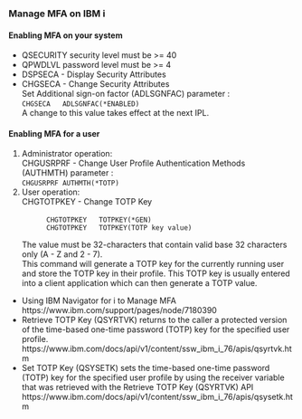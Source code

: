 <h3>Manage MFA on IBM i</h3>

<h4>Enabling MFA on your system</h4>
<ul>
  <li>QSECURITY security level must be >= 40</li>
  <li>QPWDLVL password level must be >= 4</li>
  <li>DSPSECA - Display Security Attributes</li>
  <li>CHGSECA - Change  Security Attributes <br />Set Additional sign-on factor (ADLSGNFAC) parameter : <br /><code>CHGSECA   ADLSGNFAC(*ENABLED)</code><br />A change to this value takes effect at the next IPL.</li>
</ul>
<h4>Enabling MFA for a user</h4>
<ol>
  <li>Administrator operation:<br />CHGUSRPRF  - Change User Profile Authentication Methods (AUTHMTH) parameter : <br /><code>CHGUSRPRF AUTHMTH(*TOTP)</code></li>
  <li>User operation:<br />CHGTOTPKEY - Change TOTP Key<br /><code>
      CHGTOTPKEY   TOTPKEY(*GEN)
      CHGTOTPKEY   TOTPKEY(TOTP key value)
    </code><br />The value must be 32-characters that contain valid base 32 characters only (A - Z and 2 - 7).<br />This command will generate a TOTP key for the currently running user and store the TOTP key in their profile. This TOTP key is usually entered into a client application which can then generate a TOTP value.</li>
</ol>
<ul>
  <li>Using IBM Navigator for i to Manage MFA<br />https://www.ibm.com/support/pages/node/7180390</li>
  <li>Retrieve TOTP Key (QSYRTVK) returns to the caller a protected version of the time-based one-time password (TOTP) key for the specified user profile.<br />https://www.ibm.com/docs/api/v1/content/ssw_ibm_i_76/apis/qsyrtvk.htm</li>
  <li>Set TOTP Key (QSYSETK) sets the time-based one-time password (TOTP) key for the specified user profile by using the receiver variable that was retrieved with the Retrieve TOTP Key (QSYRTVK) API<br />https://www.ibm.com/docs/api/v1/content/ssw_ibm_i_76/apis/qsysetk.htm</li>
</ul>
